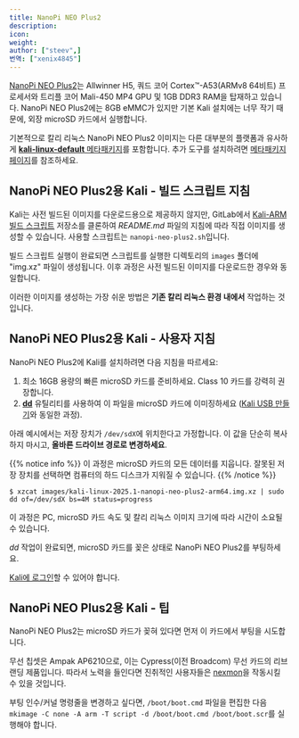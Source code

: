 ```yaml
---
title: NanoPi NEO Plus2
description:
icon:
weight:
author: ["steev",]
번역: ["xenix4845"]
---
```


[NanoPi NEO Plus2](http://nanopi.io/nanopi-neo-plus2.html)는 Allwinner H5, 쿼드 코어 Cortex™-A53(ARMv8 64비트) 프로세서와 트리플 코어 Mali-450 MP4 GPU 및 1GB DDR3 RAM을 탑재하고 있습니다. NanoPi NEO Plus2에는 8GB eMMC가 있지만 기본 Kali 설치에는 너무 작기 때문에, 외장 microSD 카드에서 실행합니다.

기본적으로 칼리 리눅스 NanoPi NEO Plus2 이미지는 다른 대부분의 플랫폼과 유사하게 [**kali-linux-default** 메타패키지](/docs/general-use/metapackages/)를 포함합니다. 추가 도구를 설치하려면 [메타패키지 페이지](/docs/general-use/metapackages/)를 참조하세요.

<!--
## Kali on NanoPi NEO Plus2 microSD card - User Instructions

If you're unfamiliar with the details of [downloading and validating a 칼리 리눅스 image](/docs/introduction/download-official-kali-linux-images/), or for [using that image to create a bootable device](/docs/usb/live-usb-install-with-windows/), it's strongly recommended that you refer to the more detailed procedures described in the specific articles on those subjects.

To install a pre-built image of the standard build of 칼리 리눅스 on your NanoPi NEO Plus2, follow these instructions:

1. Get a fast microSD card with at least 16GB capacity. Class 10 cards are highly recommended.
2. Download _and validate_ the `Kali NanoPi NEO Plus2` image from the [downloads](/get-kali/) area. The process for validating an image is described in more detail on [Downloading 칼리 리눅스](/docs/introduction/download-official-kali-linux-images/).
3. Use the **[dd](https://manpages.debian.org/testing/coreutils/dd.1.en.html)** utility to image this file to your microSD card (same process as [making a Kali USB](/docs/usb/live-usb-install-with-windows/).

In our example, we assume the storage device is located at `/dev/sdX`. Do _not_ simply copy these value, **change this to the correct drive path**.

{{% notice info %}}
This process will wipe out your microSD card. If you choose the wrong storage device, you may wipe out your computers hard disk.
{{% /notice %}}

```console
$ xzcat kali-linux-2025.1-nanopi-neo-plus2-arm64.img.xz | sudo dd of=/dev/sdX bs=4M status=progress
```

This process can take a while, depending on your PC, your microSD card's speed, and the size of the 칼리 리눅스 image.

Once the _dd_ operation is complete, boot up the NanoPi NEO Plus2 with the microSD card plugged in.

You should be able to [log in to Kali](/docs/introduction/default-credentials/).

## Kali on the NanoPi NEO Plus2 - Tips

The NanoPi NEO Plus2 will attempt to boot from the microSD card first if one is plugged in.

The wireless chipset is an Ampak AP6210, which is a rebranded Cypress (formerly Broadcom) Wireless card, so enterprising users may be able to get [nexmon](https://github.com/seemoo-lab/nexmon) working, if the work was put in.

If you want to change boot arguments/the kernel command line, you will need to edit the `/boot/boot.cmd` file, and then run `mkimage -C none -A arm -T script -d /boot/boot.cmd /boot/boot.scr`.

## Kali on NanoPi NEO Plus2 - Image Customization

If you want to customize the Kali NanoPi NEO Plus2 image, including changes to the [packages](/docs/general-use/metapackages/) being installed, changing the [desktop environment](/docs/general-use/switching-desktop-environments/), increasing or decreasing the image file size or generally being adventurous, check out the [Kali-ARM Build-Scripts](https://gitlab.com/kalilinux/build-scripts/kali-arm) repository on GitLab, and follow the _README.md_ file's instructions. The script to use is `nanopi-neo-plus2.sh`.
-->

## NanoPi NEO Plus2용 Kali - 빌드 스크립트 지침

Kali는 사전 빌드된 이미지를 다운로드용으로 제공하지 않지만, GitLab에서 [Kali-ARM 빌드 스크립트](https://gitlab.com/kalilinux/build-scripts/kali-arm) 저장소를 클론하여 _README.md_ 파일의 지침에 따라 직접 이미지를 생성할 수 있습니다. 사용할 스크립트는 `nanopi-neo-plus2.sh`입니다.

빌드 스크립트 실행이 완료되면 스크립트를 실행한 디렉토리의 `images` 폴더에 "img.xz" 파일이 생성됩니다. 이후 과정은 사전 빌드된 이미지를 다운로드한 경우와 동일합니다.

이러한 이미지를 생성하는 가장 쉬운 방법은 **기존 칼리 리눅스 환경 내에서** 작업하는 것입니다.

## NanoPi NEO Plus2용 Kali - 사용자 지침

NanoPi NEO Plus2에 Kali를 설치하려면 다음 지침을 따르세요:

1. 최소 16GB 용량의 빠른 microSD 카드를 준비하세요. Class 10 카드를 강력히 권장합니다.
2. **[dd](https://manpages.debian.org/testing/coreutils/dd.1.en.html)** 유틸리티를 사용하여 이 파일을 microSD 카드에 이미징하세요 ([Kali USB 만들기](/docs/usb/live-usb-install-with-windows/)와 동일한 과정).

아래 예시에서는 저장 장치가 `/dev/sdX`에 위치한다고 가정합니다. 이 값을 단순히 복사하지 마시고, **올바른 드라이브 경로로 변경하세요**.

{{% notice info %}}
이 과정은 microSD 카드의 모든 데이터를 지웁니다. 잘못된 저장 장치를 선택하면 컴퓨터의 하드 디스크가 지워질 수 있습니다.
{{% /notice %}}

```console
$ xzcat images/kali-linux-2025.1-nanopi-neo-plus2-arm64.img.xz | sudo dd of=/dev/sdX bs=4M status=progress
```

이 과정은 PC, microSD 카드 속도 및 칼리 리눅스 이미지 크기에 따라 시간이 소요될 수 있습니다.

_dd_ 작업이 완료되면, microSD 카드를 꽂은 상태로 NanoPi NEO Plus2를 부팅하세요.

[Kali에 로그인](/docs/introduction/default-credentials/)할 수 있어야 합니다.

## NanoPi NEO Plus2용 Kali - 팁

NanoPi NEO Plus2는 microSD 카드가 꽂혀 있다면 먼저 이 카드에서 부팅을 시도합니다.

무선 칩셋은 Ampak AP6210으로, 이는 Cypress(이전 Broadcom) 무선 카드의 리브랜딩 제품입니다. 따라서 노력을 들인다면 진취적인 사용자들은 [nexmon](https://github.com/seemoo-lab/nexmon)을 작동시킬 수 있을 것입니다.

부팅 인수/커널 명령줄을 변경하고 싶다면, `/boot/boot.cmd` 파일을 편집한 다음 `mkimage -C none -A arm -T script -d /boot/boot.cmd /boot/boot.scr`를 실행해야 합니다.
